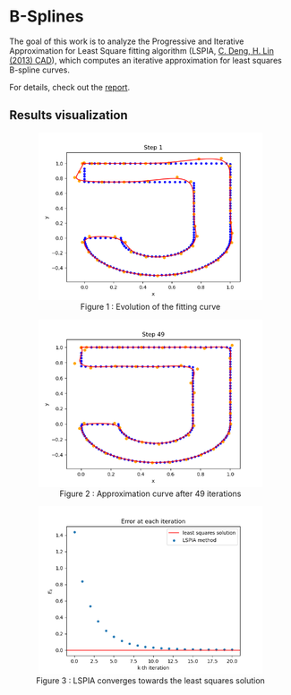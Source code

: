 # B-Splines

The goal of this work is to analyze the Progressive and Iterative Approximation for Least Square fitting algorithm (LSPIA, [C. Deng, H. Lin (2013) CAD](https://doi.org/10.1016/j.cad.2013.08.012)), which computes an iterative approximation for least squares B-spline curves.

For details, check out the [report](report.pdf).

## Results visualization

<p align="center">
    <img src="Images/Solutions_evolution.gif" width="400" />
    <br>  
    Figure 1 : Evolution of the fitting curve
</p>

<p align="center">
    <img src="Images/Solution_timestep_49.png" width="400" />
    <br>  
    Figure 2 : Approximation curve after 49 iterations
</p>

<p align="center">
    <img src="Images/Convergence_error.png" width="400" />
    <br>  
    Figure 3 : LSPIA converges towards the least squares solution
</p>



